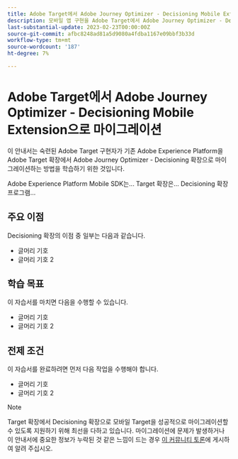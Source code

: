 ```yaml
---
title: Adobe Target에서 Adobe Journey Optimizer - Decisioning Mobile Extension으로 마이그레이션
description: 모바일 앱 구현을 Adobe Target에서 Adobe Journey Optimizer - Decisioning 확장으로 마이그레이션하는 방법을 알아봅니다
last-substantial-update: 2023-02-23T00:00:00Z
source-git-commit: afbc8248ad81a5d9080a4fdba1167e09bbf3b33d
workflow-type: tm+mt
source-wordcount: '187'
ht-degree: 7%

---
```


# Adobe Target에서 Adobe Journey Optimizer - Decisioning Mobile Extension으로 마이그레이션

이 안내서는 숙련된 Adobe Target 구현자가 기존 Adobe Experience Platform을 Adobe Target 확장에서 Adobe Journey Optimizer - Decisioning 확장으로 마이그레이션하는 방법을 학습하기 위한 것입니다.

Adobe Experience Platform Mobile SDK는... Target 확장은... Decisioning 확장 프로그램...

## 주요 이점

Decisioning 확장의 이점 중 일부는 다음과 같습니다.

* 글머리 기호
* 글머리 기호 2

## 학습 목표

이 자습서를 마치면 다음을 수행할 수 있습니다.

* 글머리 기호
* 글머리 기호 2


## 전제 조건

이 자습서를 완료하려면 먼저 다음 작업을 수행해야 합니다.

* 글머리 기호
* 글머리 기호 2


>[!NOTE]
>
>Target 확장에서 Decisioning 확장으로 모바일 Target을 성공적으로 마이그레이션할 수 있도록 지원하기 위해 최선을 다하고 있습니다. 마이그레이션에 문제가 발생하거나 이 안내서에 중요한 정보가 누락된 것 같은 느낌이 드는 경우 [이 커뮤니티 토론](https://experienceleaguecommunities.adobe.com/t5/adobe-experience-platform-data/tutorial-discussion-migrate-target-from-at-js-to-web-sdk/m-p/575587#M463)에 게시하여 알려 주십시오.
